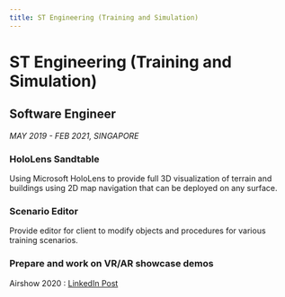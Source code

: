 ```yaml
---
title: ST Engineering (Training and Simulation)
---
```


# ST Engineering (Training and Simulation) 

## Software Engineer

<i>MAY 2019 - FEB 2021, SINGAPORE</i>

### HoloLens Sandtable

Using Microsoft HoloLens to provide full 3D visualization of terrain and buildings using 2D map navigation that can be deployed on any surface.

### Scenario Editor

Provide editor for client to modify objects and procedures for various training scenarios.

### Prepare and work on VR/AR showcase demos

Airshow 2020 : [LinkedIn Post](https://www.linkedin.com/posts/st-engineering_engineer-training-ar-activity-6633961438639730688-ILDZ)